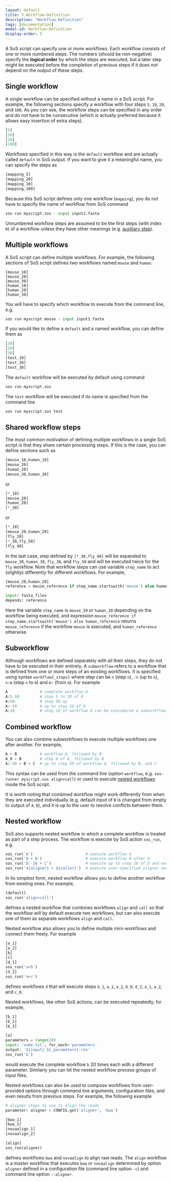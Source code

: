 ```yaml
---
layout: default
title: 5.Workflow-Definition
description: "Workflow-Definition"
tags: [documentation]
modal-id: Workflow-Definition
display-order: 5
---
```


A SoS script can specify one or more workflows. Each workflow consists of one or more numbered steps. The numbers (should be non-negative) specify the **logical order** by which the steps are executed, but a later step might be executed before the completion of previous steps if it does not depend on the output of these steps.

## Single workflow

A single workflow can be specified without a name in a SoS script. For example, the following sections specify a workflow with four steps `5`, `10`, `20`, and `100`.
As you can see, the workflow steps can be specified in any order and do not have to be consecutive (which is actually preferred because it allows easy insertion of extra steps).

```python
[5]
[20]
[10]
[100]
```

Workflows specified in this way is the `default` workflow and are actually called `default` in SoS output. If you want to give it a meaningful name, you can specify the steps as

```python
[mapping_5]
[mapping_20]
[mapping_10]
[mapping_100]
```

Because this SoS script defines only one workflow (`mapping`), you do not have to specify the name of workflow from SoS command

```python
sos run myscript.sos --input input1.fasta
```

Unnumbered workflow steps are assumed to be the first steps (with index `0`) of a workflow unless they have other meanings (e.g. [auxiliary step](auxiliary-workflow-steps-and-makefile-style-dependency-rules)).

## Multiple workflows

A SoS script can define multiple workflows. For example, the following sections of SoS script defines two workflows named ``mouse`` and ``human``.

```
[mouse_10]
[mouse_20]
[mouse_30]
[human_10]
[human_20]
[human_30]
```

You will have to specify which workflow to execute from the command line, e.g.

```python
sos run myscript mouse --input input1.fasta
```

If you would like to define a ``default`` and a named workflow, you can define them as

```python
[10]
[20]
[30]
[test_10]
[test_20]
[test_30]
```

The `default` workflow will be executed by default using command

```python
sos run myscript.sos
```

The `test` workflow will be executed if its name is specified from the command line

```python
sos run myscript.sos test
```

## Shared workflow steps

The most common motivation of defining multiple workflows in a single SoS script is that they share certain processing steps. If this is the case, you can define sections such as

```python
[mouse_10,human_10]
[mouse_20]
[human_20]
[mouse_30,human_30]
```

or

```python
[*_10]
[mouse_20]
[human_20]
[*_30]
```

or

```python
[*_10]
[mouse_20,human_20]
[fly_20]
[*_30,fly_50]
[fly_40]
```

In the last case, step defined by `[*_30,fly_40]` will be expanded to ``mouse_30``, ``human_30``, ``fly_30``, and ``fly_50`` and will be executed twice for the `fly` workflow. Note that workflow steps can use variable `step_name` to act (slightly) differently for different workflows. For example,

```python
[mouse_20,human_20]
reference = mouse_reference if step_name.startswith('mouse') else human_reference

input: fasta_files
depends: reference

```

Here the variable `step_name` is `mouse_20` or `human_20` depending on the workflow being executed, and expression `mouse_reference if step_name.startswith('mouse') else human_reference` returns `mouse_reference` if the workflow `mouse` is executed, and `human_reference` otherwise.

## Subworkflow

Although workflows are defined separately with all their steps, they do not have to be executed in their entirety. A `subworkflow` refers to a workflow that is defined from one or more steps of an existing workflows. It is specified using syntax `workflow[_steps]` where step can be `n` (step `n`), `:n` (up to `n`), `n:m` (step `n` to `m`) and `m:` (from `m`). For example

```python
A              # complete workflow A
A:5-10         # step 5 to 10 of A
A:50-          # step 50 up
A:-10          # up to step 10 of A
A:10           # step 10 of workflow A can be considered a subworkflow
```

## Combined workflow

You can also combine subworkflows to execute multiple workflows one after another. For example,

```python
A + B          # workflow A, followed by B
A_0 + B        # step 0 of A, followed by B
A:-50 + B + C  # up to step 50 of workflow A, followed by B, and C
```

This syntax can be used from the command line (option `workflow`, e.g. `sos-runner myscript.sos align+call`) or used to execute [nested workflows](#nested-workflow) inside the SoS script. 

It is worth noting that combined workflow might work differently from when they are executed individually (e.g. default input of `B` is changed from empty to output of `A_0`), and it is up to the user to resolve conflicts between them.

## Nested workflow

SoS also supports nested workflow in which a complete workflow is treated as part of a step process.
The workflow is execute by SoS action `sos_run`, e.g.

```python
sos_run('A')                       # execute workflow A
sos_run('A + B')                   # execute workflow B after A
sos_run('D:-10 + C')               # execute up to step 10 of D and workflow C
sos_run('${aligner} + ${caller}')  # execute user-specified aligner and caller workflows
```

In its simplest form, nested workflow allows you to define another workflow from existing ones. For example,

```python
[default]
sos_run('align+call')
```

defines a nested workflow that combines workflows `align` and `call` so that the workflow will by default execute two workflows, but can also execute one of them as separate workflows `align` and `call`.

Nested workflow also allows you to define multiple mini-workflows and connect them freely. For example

```python
[a_1]
[a_2]
[b]
[c]
[d_1]
sos_run('a+b')
[d_2]
sos_run('a+c')
```

defines workflows `d` that will execute steps `d_1`, `a_1`, `a_2`, `b_0`, `d_2`,  `a_1`, `a_2`, and `c_0`. 

Nested workflows, like other SoS actions, can be executed repeatedly, for example,

```python
[b_1]
[b_2]
[b_3]

[a]
parameters = range(20)
input: 'some.txt', for_each='parameters'
output: '${input}_${_parameters}.res'
sos_run('b')
```

would execute the complete workflow `b` 20 times each with a different parameter. Similarly you can let the nested workflow process groups of input files.

Nested workflows can also be used to compose workflows from user-provided options through command line arguments, configuration files, and even results from previous steps. For example, the following example

```python
# aligner steps to use to align the reads 
parameter: aligner = CONFIG.get('aligner', 'bwa')

[bwa_1]
[bwa_2]
[novaalign_1]
[novaalign_2]

[align]
sos_run(aligner)
```

defines workflows `bwa` and `novaalign` to align raw reads. The `align` workflow is a master workflow that executes `bwa` or `novaalign` determined by option `aligner` defined in a configuration file (command line option `-c`) and command line option `--aligner`.

